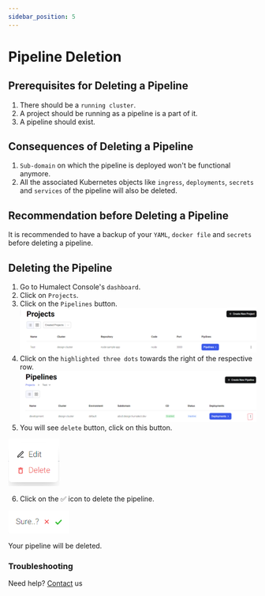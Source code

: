 ```yaml
---
sidebar_position: 5
---
```


# Pipeline Deletion

## Prerequisites for Deleting a Pipeline
1. There should be a `running cluster`.
2. A project should be running as a pipeline is a part of it.
3. A pipeline should exist.

## Consequences of Deleting a Pipeline

1. `Sub-domain` on which the pipeline is deployed won't be functional anymore.
2. All the associated Kubernetes objects like `ingress`, `deployments`, `secrets` and `services` of the pipeline will also be deleted.

## Recommendation before Deleting a Pipeline
It is recommended to have a backup of your `YAML`, `docker file` and `secrets` before deleting a pipeline.

## Deleting the Pipeline
1. Go to Humalect Console's `dashboard`.
2. Click on `Projects`.
3. Click on the `Pipelines` button.
![list-all-projects](./../../static/img/list-all-projects.png)
4. Click on the `highlighted three dots` towards the right of the respective row.
![list-all-pipelines](./../../static/img/list-all-pipelines.png)
5. You will see `delete` button, click on this button.

![delete-dropdown](./../../static/img/delete-dropdown.png)

6. Click on the ✅ icon to delete the pipeline.

![confirm-deletion-pipeline](./../../static/img/confirm-deletion-pipeline.png)

Your pipeline will be deleted.

### Troubleshooting
Need help? [Contact](./../Contact-us/reach-out-to-us) us

